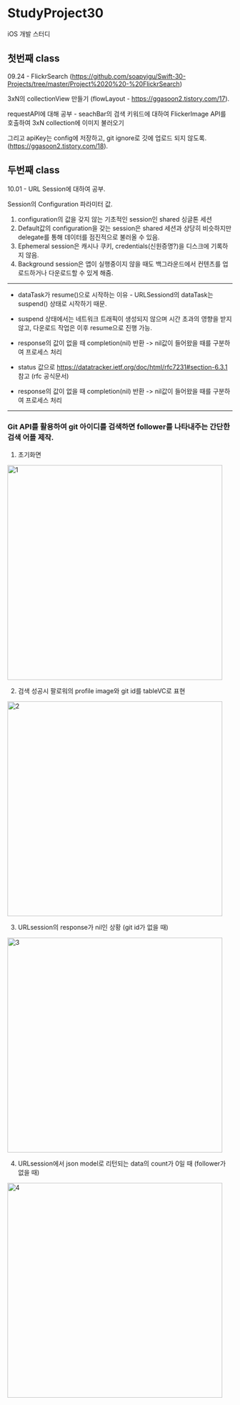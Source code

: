 # StudyProject30
iOS 개발 스터디

## 첫번째 class

09.24 - FlickrSearch (https://github.com/soapyigu/Swift-30-Projects/tree/master/Project%2020%20-%20FlickrSearch) 

3xN의 collectionView 만들기 (flowLayout - https://ggasoon2.tistory.com/17).

requestAPI에 대해 공부 - seachBar의 검색 키워드에 대하여 FlickerImage API를 호출하여 3xN collection에 이미지 불러오기 

그리고 apiKey는 config에 저장하고, git ignore로 깃에 업로드 되지 않도록. (https://ggasoon2.tistory.com/18).


## 두번째 class

10.01 - URL Session에 대하여 공부. 

Session의 Configuration 파라미터 값.
1. configuration의 값을 갖지 않는 기초적인 session인 shared 싱글톤 세션
2. Default값의 configuration을 갖는 session은 shared 세션과 상당히 비슷하지만 delegate를 통해 데이터를 점진적으로 불러올 수 있음.
3. Ephemeral session은 캐시나 쿠키, credentials(신원증명?)을 디스크에 기록하지 않음.
4. Background session은 앱이 실행중이지 않을 때도 백그라운드에서 컨텐츠를 업로드하거나 다운로드할 수 있게 해줌.    
---



- dataTask가 resume()으로 시작하는 이유 - URLSessiond의 dataTask는 suspend() 상태로 시작하기 때문. 

- suspend 상태에서는 네트워크 트래픽이 생성되지 않으며 시간 초과의 영향을 받지 않고, 다운로드 작업은 이후 resume으로 진행 가능.

- response의 값이 없을 때 completion(nil) 반환 -> nil값이 들어왔을 때를 구분하여 프로세스 처리

- status 값으로 https://datatracker.ietf.org/doc/html/rfc7231#section-6.3.1 참고 (rfc 공식문서)

- response의 값이 없을 때 completion(nil) 반환 -> nil값이 들어왔을 때를 구분하여 프로세스 처리
---

### Git API를 활용하여 git 아이디를 검색하면 follower를 나타내주는 간단한 검색 어플 제작.



1. 초기화면

<img width="481" alt="1" src="https://user-images.githubusercontent.com/37135479/135764110-643bcdb4-b896-4f27-859e-a38ba7adb2b7.png">

2. 검색 성공시 팔로워의 profile image와 git id를 tableVC로 표현

<img width="481" alt="2" src="https://user-images.githubusercontent.com/37135479/135764119-732447a3-c507-4d21-8d43-c5a0bc6c0ec0.png">

3. URLsession의 response가 nil인 상황 (git id가 없을 때)

<img width="481" alt="3" src="https://user-images.githubusercontent.com/37135479/135764123-58988ea2-a8a6-4d56-8c58-53c4339634ef.png">

4. URLsession에서 json model로 리턴되는 data의 count가 0일 때 (follower가 없을 때)

<img width="481" alt="4" src="https://user-images.githubusercontent.com/37135479/135764128-9969b33e-5d09-4b7f-bb62-250ca51b31cb.png">


